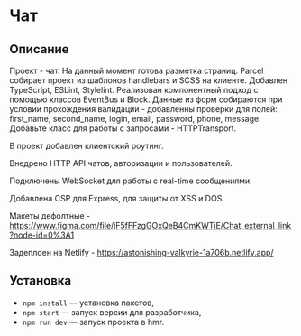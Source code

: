 # Чат

## Описание

Проект - чат. На данный момент готова разметка страниц. Parcel собирает проект из шаблонов handlebars и SCSS на клиенте. Добавлен TypeScript, ESLint, Stylelint. Реализован компонентный подход с помощью классов EventBus и Block.
Данные из форм собираются при условии прохождения валидации - добавленны проверки для полей: first_name, second_name, login, email, password, phone, message. Добавьте класс для работы с запросами - HTTPTransport.

В проект добавлен клиентский роутинг.

Внедрено HTTP API чатов, авторизации и пользователей.

Подключены WebSocket для работы с real-time сообщениями.

Добавлена CSP для Express, для защиты от XSS и DOS.

Макеты дефолтные - https://www.figma.com/file/jF5fFFzgGOxQeB4CmKWTiE/Chat_external_link?node-id=0%3A1

Задеплоен на Netlify - https://astonishing-valkyrie-1a706b.netlify.app/
## Установка

- `npm install` — установка пакетов,
- `npm start` — запуск версии для разработчика,
- `npm run dev` — запуск проекта в hmr.
